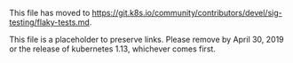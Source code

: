 This file has moved to https://git.k8s.io/community/contributors/devel/sig-testing/flaky-tests.md.

This file is a placeholder to preserve links.  Please remove by April 30, 2019 or the release of kubernetes 1.13, whichever comes first.